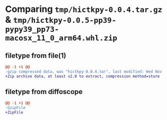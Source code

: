 # Comparing `tmp/hictkpy-0.0.4.tar.gz` & `tmp/hictkpy-0.0.5-pp39-pypy39_pp73-macosx_11_0_arm64.whl.zip`

## filetype from file(1)

```diff
@@ -1 +1 @@
-gzip compressed data, was "hictkpy-0.0.4.tar", last modified: Wed Nov  9 12:37:21 2022, max compression
+Zip archive data, at least v2.0 to extract, compression method=store
```

## filetype from diffoscope

```diff
@@ -1 +1 @@
-GzipFile
+ZipFile
```

